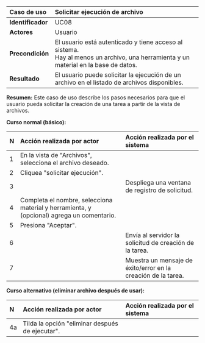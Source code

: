 | **Caso de uso**      | **Solicitar ejecución de archivo** |
| :---        | :---        |
| **Identificador**      | UC08 |
| **Actores**      | Usuario |
| **Precondición**   | El usuario está autenticado y tiene acceso al sistema.<br />Hay al menos un archivo, una herramienta y un material en la base de datos. |
| **Resultado**   | El usuario puede solicitar la ejecución de un archivo en el listado de archivos disponibles. |

**Resumen:**
Este caso de uso describe los pasos necesarios para que el usuario pueda solicitar la creación de una tarea a partir de la vista de archivos.

**Curso normal (básico):**

| **N**      | **Acción realizada por actor** | **Acción realizada por el sistema** |
| :---        | :---        | :---        |
| 1      | En la vista de "Archivos", selecciona el archivo deseado. |  |
| 2      | Cliquea "solicitar ejecución". |  |
| 3      |  | Despliega una ventana de registro de solicitud. |
| 4      | Completa el nombre, selecciona material y herramienta, y (opcional) agrega un comentario. |  |
| 5      | Presiona "Aceptar". |  |
| 6      |  | Envía al servidor la solicitud de creación de la tarea. |
| 7      |  | Muestra un mensaje de éxito/error en la creación de la tarea. |

**Curso alternativo (eliminar archivo después de usar):**

| **N**      | **Acción realizada por actor** | **Acción realizada por el sistema** |
| :---        | :---        | :---        |
| 4a      | Tilda la opción "eliminar después de ejecutar". |  |
